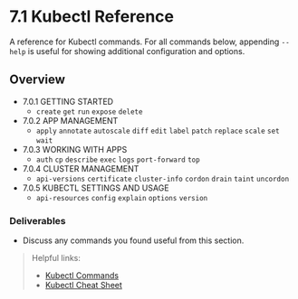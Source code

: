 # 7.1 Kubectl Reference

A reference for Kubectl commands. For all commands below, appending `--help` is useful for showing additional configuration and options.

## Overview

- 7.0.1 GETTING STARTED
  - `create` `get` `run` `expose` `delete`
- 7.0.2 APP MANAGEMENT
  - `apply` `annotate` `autoscale` `diff` `edit` `label` `patch` `replace` `scale` `set` `wait`
- 7.0.3 WORKING WITH APPS
  - `auth` `cp` `describe` `exec` `logs` `port-forward` `top`
- 7.0.4 CLUSTER MANAGEMENT
  - `api-versions` `certificate` `cluster-info` `cordon` `drain` `taint` `uncordon`
- 7.0.5 KUBECTL SETTINGS AND USAGE
  - `api-resources` `config` `explain` `options` `version`

### Deliverables

- Discuss any commands you found useful from this section.

> Helpful links:
>
> - [Kubectl Commands](https://kubernetes.io/docs/reference/generated/kubectl/kubectl-commands)
> - [Kubectl Cheat Sheet](https://kubernetes.io/docs/reference/kubectl/cheatsheet/)
